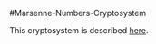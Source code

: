 #Marsenne-Numbers-Cryptosystem

This cryptosystem is described [here](https://eprint.iacr.org/2017/481.pdf).
